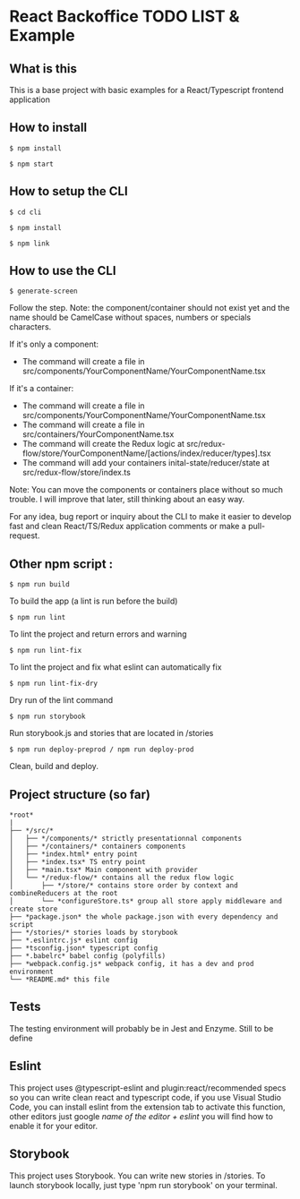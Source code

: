 # React Backoffice TODO LIST & Example

## What is this
This is a base project with basic examples for a React/Typescript frontend application

## How to install

```
$ npm install
```

```
$ npm start
```

## How to setup the CLI

```
$ cd cli
```

```
$ npm install
```

```
$ npm link
```

## How to use the CLI

```
$ generate-screen
```

Follow the step. Note: the component/container should not exist yet and the name should be CamelCase without spaces, numbers or specials characters.

If it's only a component:
- The command will create a file in src/components/YourComponentName/YourComponentName.tsx

If it's a container:
- The command will create a file in src/components/YourComponentName/YourComponentName.tsx
- The command will create a file in src/containers/YourComponentName.tsx
- The command will create the Redux logic at src/redux-flow/store/YourComponentName/[actions/index/reducer/types].tsx
- The command will add your containers inital-state/reducer/state at src/redux-flow/store/index.ts

Note: You can move the components or containers place without so much trouble. I will improve that later, still thinking about an easy way.

For any idea, bug report or inquiry about the CLI to make it easier to develop fast and clean React/TS/Redux application comments or make a pull-request.

## Other npm script : 

```
$ npm run build
```
To build the app (a lint is run before the build)

```
$ npm run lint
```
To lint the project and return errors and warning

```
$ npm run lint-fix
```
To lint the project and fix what eslint can automatically fix 

```
$ npm run lint-fix-dry
```
Dry run of the lint command

```
$ npm run storybook
```
Run storybook.js and stories that are located in /stories

```
$ npm run deploy-preprod / npm run deploy-prod
```
Clean, build and deploy.


## Project structure (so far)


```
*root*
|
├── */src/*
│   ├── */components/* strictly presentationnal components
│   ├── */containers/* containers components
│   ├── *index.html* entry point
│   ├── *index.tsx* TS entry point
│   ├── *main.tsx* Main component with provider
│   └── */redux-flow/* contains all the redux flow logic
│       ├── */store/* contains store order by context and combineReducers at the root
│       └── *configureStore.ts* group all store apply middleware and create store
├── *package.json* the whole package.json with every dependency and script
├── */stories/* stories loads by storybook 
├── *.eslintrc.js* eslint config
├── *tsconfig.json* typescript config
├── *.babelrc* babel config (polyfills)
├── *webpack.config.js* webpack config, it has a dev and prod environment
└── *README.md* this file
```


## Tests

The testing environment will probably be in Jest and Enzyme. Still to be define

## Eslint

This project uses @typescript-eslint and plugin:react/recommended specs so you can write clean react and typescript code, if you use Visual Studio Code, you can install eslint from the extension tab to activate this function, other editors just google _name of the editor + eslint_ you will find how to enable it for your editor.

## Storybook

This project uses Storybook. You can write new stories in /stories. To launch storybook locally, just type 'npm run storybook' on your terminal.


